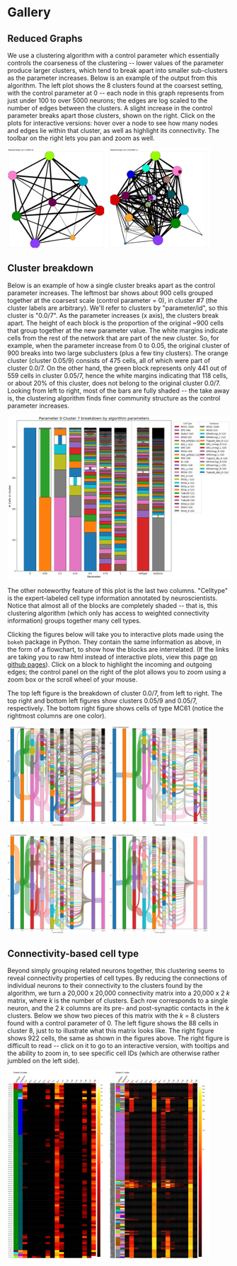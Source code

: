 # Gallery

## Reduced Graphs

We use a clustering algorithm with a control parameter which essentially controls the coarseness of the clustering -- lower values of the parameter produce larger clusters, which tend to break apart into smaller sub-clusters as the parameter increases. Below is an example of the output from this algorithm. The left plot shows the 8 clusters found at the coarsest setting, with the control parameter at 0 -- each node in this graph represents from just under 100 to over 5000 neurons; the edges are log scaled to the number of edges between the clusters. A slight increase in the control parameter breaks apart those clusters, shown on the right. Click on the plots for interactive versions: hover over a node to see how many nodes and edges lie within that cluster, as well as highlight its connectivity. The toolbar on the right lets you pan and zoom as well.

[<img src="figures/reduced_graph_0.png" width="45%" />](figures/reduced_graph_0.html)
[<img src="figures/reduced_graph_0.05.png" width="45%" />](figures/reduced_graph_0.05.html)

## Cluster breakdown

Below is an example of how a single cluster breaks apart as the control parameter increases. The leftmost bar shows about 900 cells grouped together at the coarsest scale (control parameter = 0),
in cluster #7 (the cluster labels are arbitrary). We'll refer to clusters by "parameter/id", so this cluster is "0.0/7".
As the parameter increases (x axis), the clusters break apart. The height of each block is the proportion of the original ~900 cells
that group together at the new parameter value.
The white margins indicate cells from the rest of the network that are part of the new cluster. So, for example,
when the parameter increase from 0 to 0.05, the original cluster of 900 breaks into two large subclusters (plus a few tiny clusters).
The orange cluster (cluster 0.05/9) consists of 475 cells, all of which were part of cluster 0.0/7.
On the other hand, the green block represents only 441 out of 559 cells in cluster 0.05/7, hence the white margins indicating that 118 cells, or about 20%
of this cluster, does not belong to the original cluster 0.0/7.
Looking from left to right, most of the bars are fully shaded -- the take away is, the clustering algorithm finds finer community structure as the control parameter increases.

<center>
  <img src="figures/cluster_0_7_breakdown.png" />
</center>

The other noteworthy feature of this plot is the last two columns. "Celltype" is the expert-labeled cell type information annotated by neuroscientists.
Notice that almost all of the blocks are completely shaded -- that is, this clustering algorithm (which only has access to weighted connectivity information)
groups together many cell types.

Clicking the figures below will take you to interactive plots made using the `bokeh` package in Python.
They contain the same information as above, in the form of a flowchart, to show how the blocks are interrelated.
(If the links are taking you to raw html instead of interactive plots, view this page [on github pages](https://josiclab.github.io/flybrain-clustering/gallery.html)). Click on a block to highlight the incoming and outgoing edges; the control panel on the right of the plot
allows you to zoom using a zoom box or the scroll wheel of your mouse.

The top left figure is the breakdown of cluster 0.0/7, from left to right.
The top right and bottom left figures show clusters 0.05/9 and 0.05/7, respectively.
The bottom right figure shows cells of type MC61 (notice the rightmost columns are one color).

[<img src="figures/cluster_0_7_flowchart.png" width="45%" />](figures/cluster_0_7_breakdown.html)
[<img src="figures/cluster_0.05_9_flowchart.png" width="45%" />](figures/cluster_0.05_9_breakdown.html)

[<img src="figures/cluster_0.05_7_flowchart.png" width="45%" />](figures/cluster_0.05_7_breakdown.html)
[<img src="figures/cluster_celltype_MC61_flowchart.png" width="45%" />](figures/cluster_celltype_MC61_breakdown.html)

## Connectivity-based cell type

Beyond simply grouping related neurons together, this clustering seems to reveal connectivity properties of cell types. By reducing the connections of individual neurons to their connectivity to the clusters found by the algorithm, we turn a 20,000 x 20,000 connectivity matrix into a 20,000 x 2 _k_ matrix, where _k_ is the number of clusters. Each row corresponds to a single neuron, and the 2 _k_ columns are its pre- and post-synaptic contacts in the _k_ clusters. Below we show two pieces of this matrix with the _k_ = 8 clusters found with a control parameter of 0. The left figure shows the 88 cells in cluster 8, just to to illustrate what this matrix looks like. The right figure shows 922 cells, the same as shown in the figures above. The right figure is difficult to read -- click on it to go to an interactive version, with tooltips and the ability to zoom in, to see specific cell IDs (which are otherwise rather jumbled on the left side).

[<img src="figures/cluster_0_8_count_codes.png" width="45%" />](figures/cluster_0_8_count_codes.html)
[<img src="figures/cluster_0_7_count_codes.png" width="45%" />](figures/cluster_0_7_count_codes.html)
